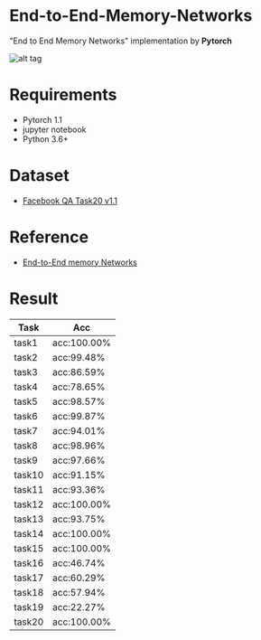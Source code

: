 # End-to-End-Memory-Networks
"End to End Memory Networks" implementation by **Pytorch**

![alt tag](http://i.imgur.com/nv89JLc.png)

# Requirements

- Pytorch 1.1
- jupyter notebook
- Python 3.6+

# Dataset

- [Facebook QA Task20 v1.1](https://research.fb.com/downloads/babi/)

# Reference

- [End-to-End memory Networks](http://arxiv.org/abs/1503.08895)

# Result

| Task   | Acc         |
| ------ | ----------- |
| task1  | acc:100.00% |
| task2  | acc:99.48%  |
| task3  | acc:86.59%  |
| task4  | acc:78.65%  |
| task5  | acc:98.57%  |
| task6  | acc:99.87%  |
| task7  | acc:94.01%  |
| task8  | acc:98.96%  |
| task9  | acc:97.66%  |
| task10 | acc:91.15%  |
| task11 | acc:93.36%  |
| task12 | acc:100.00% |
| task13 | acc:93.75%  |
| task14 | acc:100.00% |
| task15 | acc:100.00% |
| task16 | acc:46.74%  |
| task17 | acc:60.29%  |
| task18 | acc:57.94%  |
| task19 | acc:22.27%  |
| task20 | acc:100.00% |